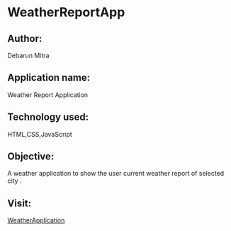 # WeatherReportApp
## Author:
Debarun Mitra
## Application name: 
Weather Report Application
## Technology used: 
HTML,CSS,JavaScript
## Objective: 
A weather application to show the user current weather report of selected city .
## Visit:
[WeatherApplication](https://debarunmitra.github.io/WeatherReportApp/)
